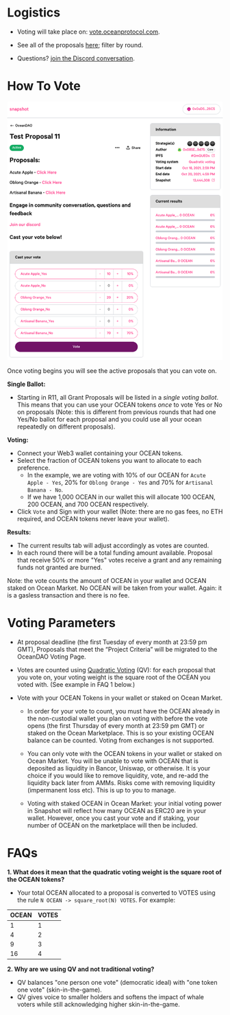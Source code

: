 # Logistics

- Voting will take place on: [vote.oceanprotocol.com](https://vote.oceanprotocol.com/).

- See all of the proposals [here](https://port.oceanprotocol.com/c/oceandao/56); filter by round.

- Questions? [join the Discord conversation](https://discord.com/channels/612953348487905282/776848812534398986).

# How To Vote

![](https://github.com/dcrapis/oceandao-wiki-files/blob/main/voting-oceandao.png)

Once voting begins you will see the active proposals that you can vote on.

**Single Ballot:**
- Starting in R11, all Grant Proposals will be listed in a *single voting ballot*. This means that you can use your OCEAN tokens *once* to vote Yes or No on proposals (Note: this is different from previous rounds that had one Yes/No ballot for each proposal and you could use all your ocean repeatedly on different proposals).

**Voting:**
- Connect your Web3 wallet containing your OCEAN tokens.
- Select the fraction of OCEAN tokens you want to allocate to each preference. 
	- In the example, we are voting with 10% of our OCEAN for `Acute Apple - Yes`, 20% for `Oblong Orange - Yes` and 70% for `Artisanal Banana - No`.
	- If we have 1,000 OCEAN in our wallet this will allocate 100 OCEAN, 200 OCEAN, and 700 OCEAN respectively.
- Click `Vote` and Sign with your wallet (Note: there are no gas fees, no ETH required, and OCEAN tokens never leave your wallet).

**Results:**
- The current results tab will adjust accordingly as votes are counted.
- In each round there will be a total funding amount available. Proposal that receive 50% or more "Yes" votes receive a grant and any remaining funds not granted are burned.

Note: the vote counts the amount of OCEAN in your wallet and OCEAN staked on Ocean Market. No OCEAN will be taken from your wallet. Again: it is a gasless transaction and there is no fee.

# Voting Parameters

- At proposal deadline (the first Tuesday of every month at 23:59 pm GMT), Proposals that meet the “Project Criteria” will be migrated to the OceanDAO Voting Page.

- Votes are counted using [Quadratic Voting](https://en.wikipedia.org/wiki/Quadratic_voting) (QV): for each proposal that you vote on, your voting weight is the square root of the OCEAN you voted with. (See example in FAQ 1 below.)

- Vote with your OCEAN Tokens in your wallet or staked on Ocean Market.
	- In order for your vote to count, you must have the OCEAN already in the non-custodial wallet you plan on voting with before the vote opens (the first Thursday of every month at 23:59 pm GMT) or staked on the Ocean Marketplace. This is so your existing OCEAN balance can be counted. Voting from exchanges is not supported.

	- You can only vote with the OCEAN tokens in your wallet or staked on Ocean Market. You will be unable to vote with OCEAN that is deposited as liquidity in Bancor, Uniswap, or otherwise. It is your choice if you would like to remove liquidity, vote, and re-add the liquidity back later from AMMs. Risks come with removing liquidity (impermanent loss etc). This is up to you to manage.

	- Voting with staked OCEAN in Ocean Market: your initial voting power in Snapshot will reflect how many OCEAN as ERC20 are in your wallet. However, once you cast your vote and if staking, your number of OCEAN on the marketplace will then be included.

# FAQs

**1. What does it mean that the quadratic voting weight is the square root of the OCEAN tokens?**

- Your total OCEAN allocated to a proposal is converted to VOTES using the rule `N OCEAN -> square_root(N) VOTES`. For example:

| OCEAN      | VOTES |
| ---------- | ---------- |
| 1      | 1       |
| 4   | 2        |
| 9   | 3        |
| 16   | 4        |

**2. Why are we using QV and not traditional voting?**
- QV balances "one person one vote" (democratic ideal) with "one token one vote" (skin-in-the-game).
- QV gives voice to smaller holders and softens the impact of whale voters while still acknowledging higher skin-in-the-game.
